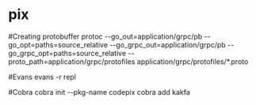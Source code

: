 # pix


#Creating protobuffer
protoc --go_out=application/grpc/pb --go_opt=paths=source_relative --go_grpc_out=application/grpc/pb --go_grpc_opt=paths=source_relative --proto_path=application/grpc/protofiles application/grpc/protofiles/*.proto


#Evans
evans -r repl

#Cobra
cobra init --pkg-name codepix
cobra add kakfa
